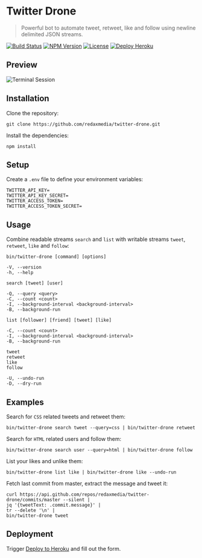 Twitter Drone
=============

> Powerful bot to automate tweet, retweet, like and follow using newline delimited JSON streams.

[![Build Status](https://img.shields.io/travis/redaxmedia/twitter-drone.svg)](https://travis-ci.org/redaxmedia/twitter-drone)
[![NPM Version](https://img.shields.io/npm/v/twitter-drone.svg)](https://npmjs.com/package/twitter-drone)
[![License](https://img.shields.io/npm/l/twitter-drone.svg)](https://npmjs.com/package/twitter-drone)
[![Deploy Heroku](https://img.shields.io/badge/deploy-heroku-7056bf.svg)](https://heroku.com/deploy?template=https://github.com/redaxmedia/twitter-drone)


Preview
-------

![Terminal Session](https://cdn.rawgit.com/redaxmedia/media/master/twitter-drone/terminal-session.svg)


Installation
------------

Clone the repository:

```
git clone https://github.com/redaxmedia/twitter-drone.git
```

Install the dependencies:

```
npm install
```


Setup
-----

Create a `.env` file to define your environment variables:

```
TWITTER_API_KEY=
TWITTER_API_KEY_SECRET=
TWITTER_ACCESS_TOKEN=
TWITTER_ACCESS_TOKEN_SECRET=
```


Usage
-----

Combine readable streams `search` and `list` with writable streams `tweet`, `retweet`, `like` and `follow`:

```
bin/twitter-drone [command] [options]

-V, --version
-h, --help

search [tweet] [user]

-Q, --query <query>
-C, --count <count>
-I, --background-interval <background-interval>
-B, --background-run

list [follower] [friend] [tweet] [like]

-C, --count <count>
-I, --background-interval <background-interval>
-B, --background-run

tweet
retweet
like
follow

-U, --undo-run
-D, --dry-run
```


Examples
--------

Search for `CSS` related tweets and retweet them:

```
bin/twitter-drone search tweet --query=css | bin/twitter-drone retweet
```

Search for `HTML` related users and follow them:

```
bin/twitter-drone search user --query=html | bin/twitter-drone follow
```

List your likes and unlike them:

```
bin/twitter-drone list like | bin/twitter-drone like --undo-run
```

Fetch last commit from master, extract the message and tweet it:

```
curl https://api.github.com/repos/redaxmedia/twitter-drone/commits/master --silent |
jq '{tweetText: .commit.message}' |
tr --delete '\n' |
bin/twitter-drone tweet
```

Deployment
----------

Trigger [Deploy to Heroku](https://heroku.com/deploy?template=https://github.com/redaxmedia/twitter-drone) and fill out the form.

